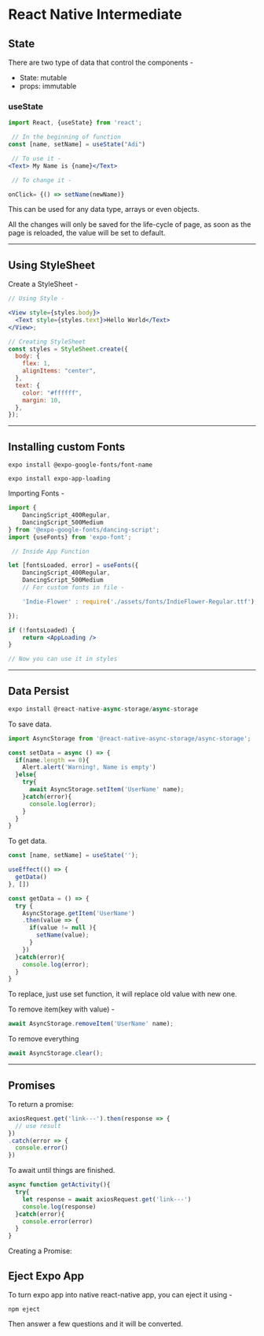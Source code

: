 # React Native Intermediate

## State

There are two type of data that control the components -

- State: mutable
- props: immutable

### useState

```jsx
import React, {useState} from 'react';

 // In the beginning of function
const [name, setName] = useState("Adi")

 // To use it -
<Text> My Name is {name}</Text>

 // To change it -

onClick= {() => setName(newName)}
```

This can be used for any data type, arrays or even objects.

All the changes will only be saved for the life-cycle of page, as soon as the page is reloaded, the value will be set to default.

---

## Using StyleSheet

Create a StyleSheet -

```jsx
// Using Style -

<View style={styles.body}>
  <Text style={styles.text}>Hello World</Text>
</View>;

// Creating StyleSheet
const styles = StyleSheet.create({
  body: {
    flex: 1,
    alignItems: "center",
  },
  text: {
    color: "#ffffff",
    margin: 10,
  },
});
```

---

## Installing custom Fonts

```
expo install @expo-google-fonts/font-name

expo install expo-app-loading

```

Importing Fonts -

```jsx
import {
    DancingScript_400Regular,
    DancingScript_500Medium
} from '@expo-google-fonts/dancing-script';
import {useFonts} from 'expo-font';

 // Inside App Function

let [fontsLoaded, error] = useFonts({
    DancingScript_400Regular,
    DancingScript_500Medium
    // For custom fonts in file -

    'Indie-Flower' : require('./assets/fonts/IndieFlower-Regular.ttf');

});

if (!fontsLoaded) {
    return <AppLoading />
}

// Now you can use it in styles
```

---

## Data Persist

```jsx
expo install @react-native-async-storage/async-storage
```

To save data.

```jsx
import AsyncStorage from '@react-native-async-storage/async-storage';

const setData = async () => {
  if(name.length == 0){
    Alert.alert('Warning!, Name is empty')
  }else{
    try{
      await AsyncStorage.setItem('UserName' name);
    }catch(error){
      console.log(error);
    }
  }
}
```

To get data.

```jsx
const [name, setName] = useState('');

useEffect(() => {
  getData()
}, [])

const getData = () => {
  try {
    AsyncStorage.getItem('UserName')
    .then(value => {
      if(value != null ){
        setName(value);
      }
    })
  }catch(error){
    console.log(error);
  }
}
```

To replace, just use set function, it will replace old value with new one. 

To remove item(key with value) -

```js
await AsyncStorage.removeItem('UserName' name);
```

To remove everything

```js
await AsyncStorage.clear();
```

---  

## Promises 

To return a promise: 

```js
axiosRequest.get('link---').then(response => {
  // use result
})
.catch(error => {
  console.error()
})
```

To await until things are finished.

```js
async function getActivity(){
  try{
    let response = await axiosRequest.get('link---')
    console.log(response)
  }catch(error){
    console.error(error)
  }
}
```

Creating a Promise: 



## Eject Expo App

To turn expo app into native react-native app, you can eject it using -

```
npm eject
```

Then answer a few questions and it will be converted.
